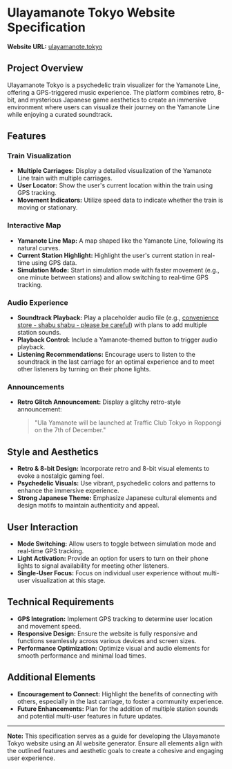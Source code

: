 # Ulayamanote Tokyo Website Specification

**Website URL:** [ulayamanote.tokyo](https://ulayamanote.tokyo)

## Project Overview
Ulayamanote Tokyo is a psychedelic train visualizer for the Yamanote Line, offering a GPS-triggered music experience. The platform combines retro, 8-bit, and mysterious Japanese game aesthetics to create an immersive environment where users can visualize their journey on the Yamanote Line while enjoying a curated soundtrack.

## Features

### Train Visualization
- **Multiple Carriages:** Display a detailed visualization of the Yamanote Line train with multiple carriages.
- **User Locator:** Show the user's current location within the train using GPS tracking.
- **Movement Indicators:** Utilize speed data to indicate whether the train is moving or stationary.

### Interactive Map
- **Yamanote Line Map:** A map shaped like the Yamanote Line, following its natural curves.
- **Current Station Highlight:** Highlight the user's current station in real-time using GPS data.
- **Simulation Mode:** Start in simulation mode with faster movement (e.g., one minute between stations) and allow switching to real-time GPS tracking.

### Audio Experience
- **Soundtrack Playback:** Play a placeholder audio file (e.g., [convenience store - shabu shabu - please be careful](https://github.com/pollinations/ula-yamanote.tokyo/raw/refs/heads/main/convenience%20store%20-%20shabu%20shabu%20-%20please%20be%20careful.mp3)) with plans to add multiple station sounds.
- **Playback Control:** Include a Yamanote-themed button to trigger audio playback.
- **Listening Recommendations:** Encourage users to listen to the soundtrack in the last carriage for an optimal experience and to meet other listeners by turning on their phone lights.

### Announcements
- **Retro Glitch Announcement:** Display a glitchy retro-style announcement:
  > "Ula Yamanote will be launched at Traffic Club Tokyo in Roppongi on the 7th of December."

## Style and Aesthetics
- **Retro & 8-bit Design:** Incorporate retro and 8-bit visual elements to evoke a nostalgic gaming feel.
- **Psychedelic Visuals:** Use vibrant, psychedelic colors and patterns to enhance the immersive experience.
- **Strong Japanese Theme:** Emphasize Japanese cultural elements and design motifs to maintain authenticity and appeal.

## User Interaction
- **Mode Switching:** Allow users to toggle between simulation mode and real-time GPS tracking.
- **Light Activation:** Provide an option for users to turn on their phone lights to signal availability for meeting other listeners.
- **Single-User Focus:** Focus on individual user experience without multi-user visualization at this stage.

## Technical Requirements
- **GPS Integration:** Implement GPS tracking to determine user location and movement speed.
- **Responsive Design:** Ensure the website is fully responsive and functions seamlessly across various devices and screen sizes.
- **Performance Optimization:** Optimize visual and audio elements for smooth performance and minimal load times.

## Additional Elements
- **Encouragement to Connect:** Highlight the benefits of connecting with others, especially in the last carriage, to foster a community experience.
- **Future Enhancements:** Plan for the addition of multiple station sounds and potential multi-user features in future updates.

---

**Note:** This specification serves as a guide for developing the Ulayamanote Tokyo website using an AI website generator. Ensure all elements align with the outlined features and aesthetic goals to create a cohesive and engaging user experience.
